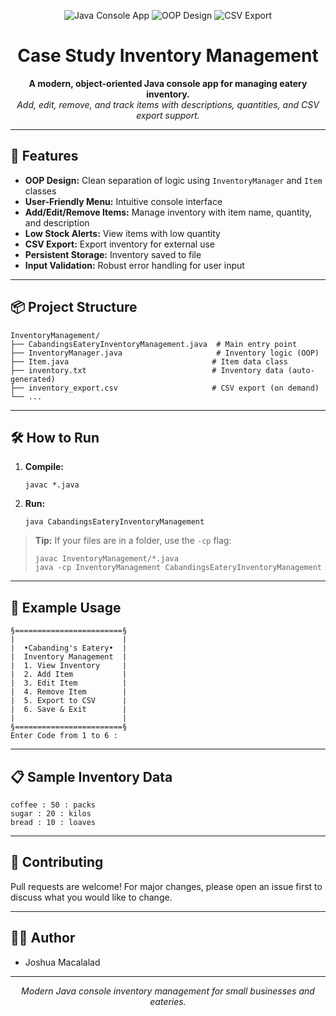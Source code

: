 
<p align="center">
   <img src="https://img.shields.io/badge/Java-Console%20App-blue?style=for-the-badge&logo=java" alt="Java Console App"/>
   <img src="https://img.shields.io/badge/OOP-Design-green?style=for-the-badge" alt="OOP Design"/>
   <img src="https://img.shields.io/badge/CSV%20Export-Available-orange?style=for-the-badge" alt="CSV Export"/>
</p>

<h1 align="center">Case Study Inventory Management</h1>

<p align="center">
   <b>A modern, object-oriented Java console app for managing eatery inventory.</b><br>
   <i>Add, edit, remove, and track items with descriptions, quantities, and CSV export support.</i>
</p>

<hr/>

## 🚀 Features

<ul>
   <li><b>OOP Design:</b> Clean separation of logic using <code>InventoryManager</code> and <code>Item</code> classes</li>
   <li><b>User-Friendly Menu:</b> Intuitive console interface</li>
   <li><b>Add/Edit/Remove Items:</b> Manage inventory with item name, quantity, and description</li>
   <li><b>Low Stock Alerts:</b> View items with low quantity</li>
   <li><b>CSV Export:</b> Export inventory for external use</li>
   <li><b>Persistent Storage:</b> Inventory saved to file</li>
   <li><b>Input Validation:</b> Robust error handling for user input</li>
</ul>

<hr/>

## 📦 Project Structure

```text
InventoryManagement/
├── CabandingsEateryInventoryManagement.java  # Main entry point
├── InventoryManager.java                     # Inventory logic (OOP)
├── Item.java                                # Item data class
├── inventory.txt                            # Inventory data (auto-generated)
├── inventory_export.csv                     # CSV export (on demand)
└── ...
```

<hr/>

## 🛠️ How to Run

<ol>
   <li><b>Compile:</b>
      <pre><code>javac *.java</code></pre>
   </li>
   <li><b>Run:</b>
      <pre><code>java CabandingsEateryInventoryManagement</code></pre>
   </li>
</ol>

<blockquote>
<b>Tip:</b> If your files are in a folder, use the <code>-cp</code> flag:
<pre><code>javac InventoryManagement/*.java
java -cp InventoryManagement CabandingsEateryInventoryManagement</code></pre>
</blockquote>

<hr/>

## 📝 Example Usage

```text
§========================§
|                        |
|  •Cabanding's Eatery•  |
|  Inventory Management  |
|  1. View Inventory     |
|  2. Add Item           |
|  3. Edit Item          |
|  4. Remove Item        |
|  5. Export to CSV      |
|  6. Save & Exit        |
|                        |
§========================§
Enter Code from 1 to 6 :
```

<hr/>

## 📋 Sample Inventory Data

```text
coffee : 50 : packs
sugar : 20 : kilos
bread : 10 : loaves
```

<hr/>

## 🤝 Contributing

Pull requests are welcome! For major changes, please open an issue first to discuss what you would like to change.

<hr/>

## 👨‍💻 Author

- Joshua Macalalad 

<hr/>

<p align="center">
   <i>Modern Java console inventory management for small businesses and eateries.</i>
</p>
